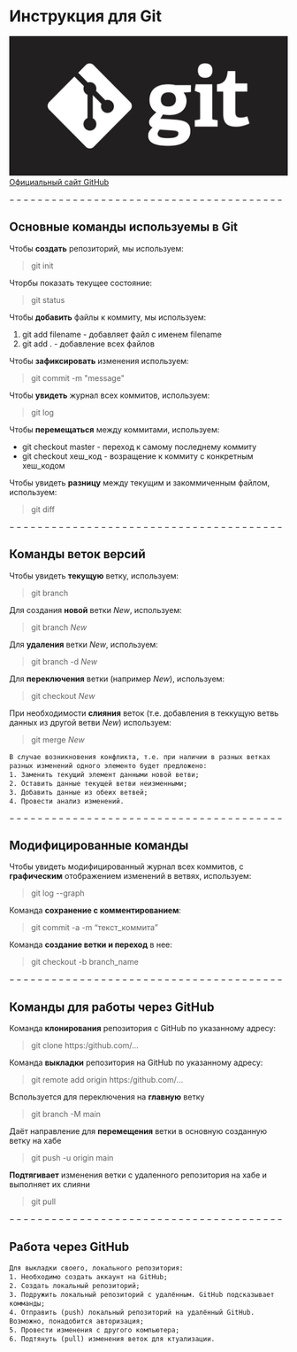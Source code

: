 # Инструкция для Git #
![git](git.jpeg)
[Официальный сайт GitHub](https://github.com/git-guides)  

 $---------------------------------------$
  
## Основные команды используемы в Git ##
Чтобы **создать** репозиторий, мы используем:  
>git init

Чторбы показать текущее состояние:  
>git status  

Чтобы **добавить** файлы к коммиту, мы используем:  
1.  git add filename - добавляет файл с именем filename 
2.  git add . - добавление всех файлов

Чтобы **зафиксировать** изменения используем:  
>git commit -m "message"

Чтобы **увидеть** журнал всех коммитов,
используем:  
> git log

Чтобы **перемещаться** между коммитами,
используем:
*  git checkout master - переход к самому последнему коммиту
*  git checkout хеш_код - возращение к коммиту с конкретным хеш_кодом

Чтобы увидеть **разницу** между текущим и
закоммиченным файлом, используем:
> git diff  

 $---------------------------------------$
## Команды веток версий ##

Чтобы увидеть **текущую** ветку,
используем:  
> git branch  

Для создания **новой** ветки *New*,
используем:  
> git branch *New*  

Для **удаления** ветки *New*,
используем:  
> git branch -d *New* 

Для **переключения** ветки (например *New*),
используем:  
> git checkout *New*  

При необходимости **слияния** веток (т.е. добавления в теккущую ветвь данных из другой ветви *New*) используем:  
> git merge *New*  

    В случае возникновения конфликта, т.е. при наличии в разных ветках разных изменений одного элементо будет предложено:  
    1. Заменить текущий элемент данными новой ветви;
    2. Оставить данные текущей ветви неизменными;
    3. Добавить данные из обеих ветвей;
    4. Провести анализ изменений.  

 $---------------------------------------$

 ## Модифицированные команды ##

Чтобы увидеть модифицированный журнал всех коммитов, с **графическим** отображением изменений в ветвях, используем:  
> git log --graph

Команда **сохранение с комментированием**:
> git commit -a -m “текст_коммита”

Команда **создание ветки и переход** в нее:
> git checkout -b branch_name

 $---------------------------------------$

 ## Команды для работы через GitHub ##

 Команда **клонирования** репозитория с GitHub по указанному адресу:
> git clone https:/github.com/...

 Команда **выкладки** репозитория на GitHub по указанному адресу:
> git remote add origin https:/github.com/...

Bспользуется для переключения на **главную** ветку 
> git branch -M main

Даёт направление для **перемещения** ветки в основную созданную ветку на хабе
> git push -u origin main

**Подтягивает** изменения ветки с удаленного репозитория на хабе и выполняет их слияни
> git pull

$---------------------------------------$

 ## Работа через GitHub ##
 
    Для выкладки своего, локального репозитория:
    1. Необходимо создать аккаунт на GitHub;
    2. Создать локальный репозиторий;
    3. Подружить локальный репозиторий с удалённым. GitHub подсказывает комманды;
    4. Отправить (push) локальный репозиторий на удалённый GitHub. Возможно, понадобится авторизация;
    5. Провести изменения с другого компьютера;
    6. Подтянуть (pull) изменения веток для ктуализации.

